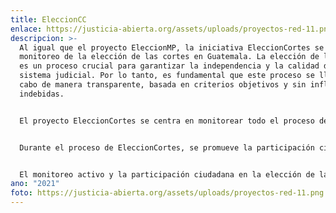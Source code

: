 ```yaml
---
title: EleccionCC
enlace: https://justicia-abierta.org/assets/uploads/proyectos-red-11.png
descripcion: >-
  Al igual que el proyecto EleccionMP, la iniciativa EleccionCortes se dedica al
  monitoreo de la elección de las cortes en Guatemala. La elección de los jueces
  es un proceso crucial para garantizar la independencia y la calidad del
  sistema judicial. Por lo tanto, es fundamental que este proceso se lleve a
  cabo de manera transparente, basada en criterios objetivos y sin influencias
  indebidas.


  El proyecto EleccionCortes se centra en monitorear todo el proceso de selección de los jueces, desde la convocatoria inicial hasta la elección final. Se establece un equipo de observadores independientes que supervisan cada etapa y verifican aspectos clave, como la publicidad de la convocatoria, los criterios de selección, la evaluación de los candidatos y la toma de decisiones finales.


  Durante el proceso de EleccionCortes, se promueve la participación ciudadana y se fomenta la transparencia en todo momento. Se brinda información clara y accesible sobre los requisitos y los criterios de selección de los jueces, permitiendo que los ciudadanos comprendan y evalúen el proceso de elección. Además, se facilita la presentación de quejas y denuncias en caso de detectar irregularidades o prácticas indebidas durante el proceso.


  El monitoreo activo y la participación ciudadana en la elección de las cortes son fundamentales para asegurar la independencia del sistema judicial y la confianza de los ciudadanos en la administración de justicia. El proyecto EleccionCortes busca fortalecer estos principios.
ano: "2021"
foto: https://justicia-abierta.org/assets/uploads/proyectos-red-11.png
---
```

